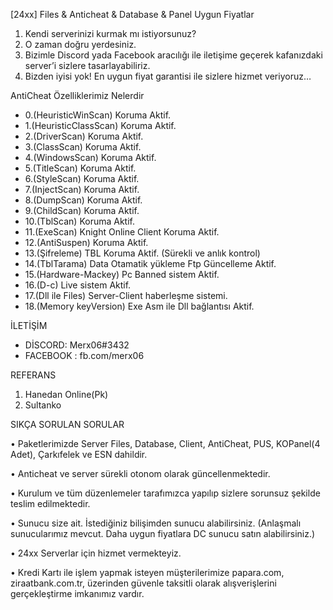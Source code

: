 [24xx] Files & Anticheat & Database & Panel Uygun Fiyatlar
1.	Kendi serverinizi kurmak mı istiyorsunuz?
2.	O zaman doğru yerdesiniz.
3.	Bizimle Discord yada Facebook aracılığı ile iletişime geçerek kafanızdaki server’i  sizlere tasarlayabiliriz.
4.	Bizden iyisi yok! En uygun fiyat garantisi ile sizlere hizmet veriyoruz…

AntiCheat Özelliklerimiz Nelerdir
-   0.(HeuristicWinScan) Koruma Aktif. 
-   1.(HeuristicClassScan) Koruma Aktif. 
-   2.(DriverScan) Koruma Aktif.
-   3.(ClassScan) Koruma Aktif.
-   4.(WindowsScan) Koruma Aktif. 
-   5.(TitleScan) Koruma Aktif. 
-   6.(StyleScan) Koruma Aktif. 
-   7.(InjectScan) Koruma Aktif. 
-   8.(DumpScan) Koruma Aktif. 
-   9.(ChildScan) Koruma Aktif. 
-   10.(TblScan) Koruma Aktif. 
-   11.(ExeScan) Knight Online Client Koruma Aktif.
-   12.(AntiSuspen) Koruma Aktif. 
-   13.(Şifreleme) TBL Koruma Aktif. (Sürekli ve anlık kontrol)
-   14.(TblTarama) Data Otamatik yükleme Ftp Güncelleme Aktif.
-   15.(Hardware-Mackey) Pc Banned sistem Aktif.
-   16.(D-c) Live sistem Aktif.
-   17.(Dll ile Files) Server-Client haberleşme sistemi.
-   18.(Memory keyVersion) Exe Asm ile Dll bağlantısı Aktif.

İLETİŞİM
+ DİSCORD: Merx06#3432
+ FACEBOOK : fb.com/merx06

REFERANS
1.	Hanedan Online(Pk)
2.	Sultanko 


SIKÇA SORULAN SORULAR

•	Paketlerimizde Server Files, Database, Client, AntiCheat, PUS, KOPanel(4 Adet), Çarkıfelek ve ESN dahildir.

•	Anticheat ve server sürekli otonom olarak güncellenmektedir.

•	Kurulum ve tüm düzenlemeler tarafımızca yapılıp sizlere sorunsuz şekilde teslim edilmektedir.

•	Sunucu size ait. İstediğiniz bilişimden sunucu alabilirsiniz. (Anlaşmalı sunucularımız mevcut. Daha uygun fiyatlara DC sunucu satın alabilirsiniz.)

•	24xx Serverlar için hizmet vermekteyiz.

•	Kredi Kartı ile işlem yapmak isteyen müşterilerimize papara.com, ziraatbank.com.tr, üzerinden güvenle taksitli olarak alışverişlerini gerçekleştirme imkanımız vardır.


